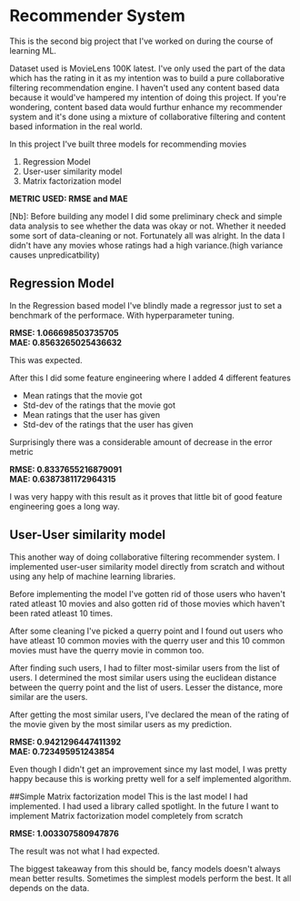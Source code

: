 # Recommender System

This is the second big project that I've worked on during the course of learning ML.

Dataset used is MovieLens 100K latest. I've only used the part of the data which has the rating in it as my intention was to build a pure collaborative filtering recommendation engine. I haven't used any content based data because it would've hampered my intention of doing this project. If you're wondering, content based data would furthur enhance my recommender system and it's done using a mixture of collaborative filtering and content based information in the real world.

In this project I've built three models for recommending movies 
1. Regression Model
2. User-user similarity model
3. Matrix factorization model

**METRIC USED: RMSE and MAE**

[Nb]: Before building any model I did some preliminary check and simple data analysis to see whether the data was okay or not. Whether it needed some sort of data-cleaning or not. Fortunately all was alright. In the data I didn't have any movies whose ratings had a high variance.(high variance causes unpredicatbility)

## Regression Model
In the Regression based model I've blindly made a regressor just to set a benchmark of the performace. With hyperparameter tuning. 

**RMSE: 1.066698503735705 <br>
MAE: 0.8563265025436632**

This was expected.

After this I did some feature engineering where I added 4 different features
* Mean ratings that the movie got
* Std-dev of the ratings that the movie got
* Mean ratings that the user has given
* Std-dev of the ratings that the user has given

Surprisingly there was a considerable amount of decrease in the error metric

**RMSE: 0.8337655216879091 <br>
MAE: 0.6387381172964315**

I was very happy with this result as it proves that little bit of good feature engineering goes a long way.

## User-User similarity model
This another way of doing collaborative filtering recommender system. I implemented user-user similarity model directly from scratch and without using any help of machine learning libraries.

Before implementing the model I've gotten rid of those users who haven't rated atleast 10 movies and also gotten rid of those movies which haven't been rated atleast 10 times. 

After some cleaning I've picked a querry point and I found out users who have atleast 10 common movies with the querry user and this 10 common movies must have the querry movie in common too.

After finding such users, I had to filter most-similar users from the list of users. I determined the most similar users using the euclidean distance between the querry point and the list of users. Lesser the distance, more similar are the users. 

After getting the most similar users, I've declared the mean of the rating of the movie given by the most similar users as my prediction. 

**RMSE: 0.9421296447411392 <br>
MAE: 0.723495951243854**

Even though I didn't get an improvement since my last model, I was pretty happy because this is working pretty well for a self implemented algorithm.

##Simple Matrix factorization model
This is the last model I had implemented. I had used a library called spotlight. In the future I want to implement Matrix factorization model completely from scratch

**RMSE: 1.003307580947876**

The result was not what I had expected. 

The biggest takeaway from this should be, fancy models doesn't always mean better results. Sometimes the simplest models perform the best. It all depends on the data.
